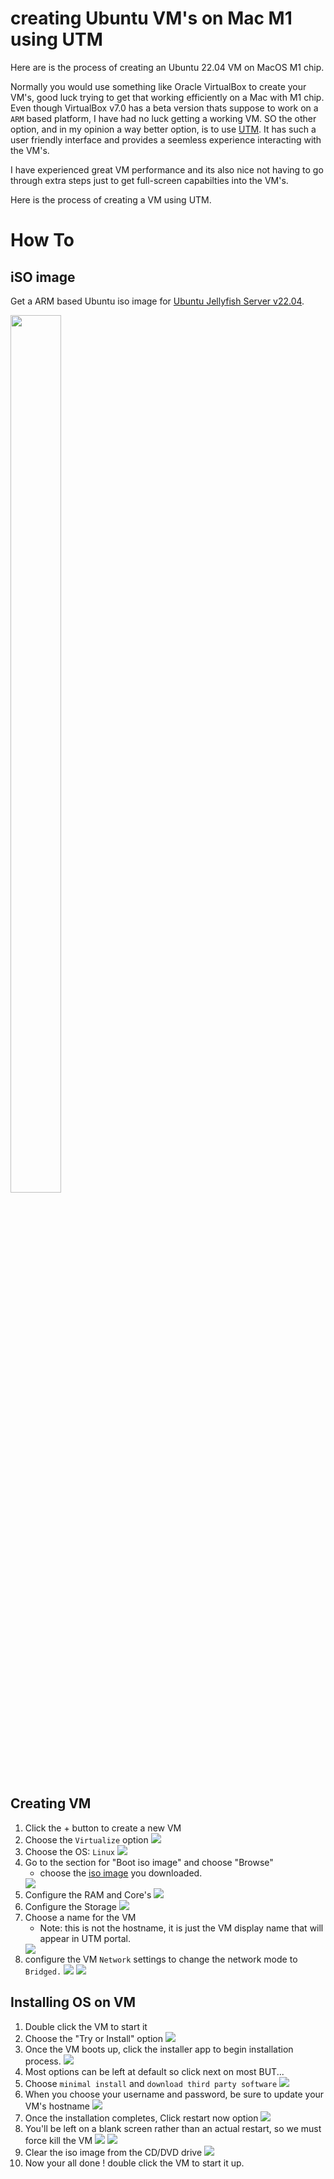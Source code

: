 # creating Ubuntu VM's on Mac M1 using UTM

Here are is the process of creating an Ubuntu 22.04 VM on MacOS M1 chip.

Normally you would use something like Oracle VirtualBox to create your VM's, good luck trying to get that working efficiently on a Mac with M1 chip. Even though VirtualBox v7.0 has a beta version thats suppose to work on a `ARM` based platform, I have had no luck getting a working VM. SO the other option, and in my opinion a way better option, is to use [UTM](https://mac.getutm.app/). It has such a user friendly interface and provides a seemless experience interacting with the VM's.

I have experienced great VM performance and its also nice not having to go through extra steps just to get full-screen capabilties into the VM's.

Here is the process of creating a VM using UTM.

# How To
## iSO image
Get a ARM based Ubuntu iso image for [Ubuntu Jellyfish Server v22.04](https://cdimage.ubuntu.com/releases/22.04/release/).

<image src="./images/1_iso_jellyfish.png" height="60%" width="40%">

## Creating VM
1. Click the + button to create a new VM
2. Choose the `Virtualize` option
    <image src="./images/2_virtualize.png" height="" width="">
3. Choose the OS: `Linux`
    <image src="./images/3_v_os.png" height="" width="">
4. Go to the section for "Boot iso image" and choose "Browse"
    - choose the [iso image](#iso-image) you downloaded.
    <image src="./images/4_browse_iso.png" height="" width="">
5. Configure the RAM and Core's 
    <image src="./images/5_hardware_config.png" height="" width="">
6. Configure the Storage
    <image src="./images/6_storage.png" height="" width="">
7. Choose a name for the VM
    - Note: this is not the hostname, it is just the VM display name that will appear in UTM portal. 
    <image src="./images/7_vm_name.php" height="" width="">
8. configure the VM `Network` settings to change the network mode to `Bridged.`
    <image src="./images/8_edit_vm_settings.png" height="" width="">
    <image src="./images/9_change_network_mode.png" height="" width="">

## Installing OS on VM
1. Double click the VM to start it
2. Choose the "Try or Install" option
    <image src="./images/10_start_vm.png" height="" width="">
3. Once the VM boots up, click the installer app to begin installation process. 
    <image src="./images/11_install_os.png" height="" width="">
4. Most options can be left at default so click next on most BUT...
5. Choose `minimal install` and `download third party software`
    <image src="./images/12_minimal.png" height="" width="">
6. When you choose your username and password, be sure to update your VM's hostname
    <image src="./images/13_computer_name.png" height="" width="">
7. Once the installation completes, Click restart now option
    <image src="./images/14_installation_complete.png" height="" width="">
8. You'll be left on a blank screen rather than an actual restart, so we must force kill the VM
    <image src="./images/15_blank_screen.png" height="" width="">
    <image src="./images/16_force_shut.png" height="" width="">
9. Clear the iso image from the CD/DVD drive
    <image src="./images/17_clear_drive.png" height="" width="">
10. Now your all done ! double click the VM to start it up.
